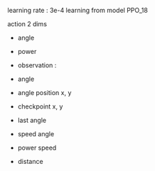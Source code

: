 learning rate : 3e-4
learning from model PPO_18

action 2 dims

- angle
- power

- observation :

- angle
- angle position x, y
- checkpoint x, y
- last angle
- speed angle
- power speed
- distance